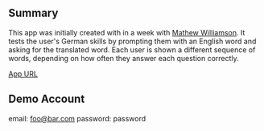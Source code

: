 
## Summary
This app was initially created with in a week with [Mathew Williamson](https://github.com/mathewbwilliamson). It tests the user's
German skills by prompting them with an English word and asking for the translated word. Each user is shown a different sequence
of words, depending on how often they answer each question correctly.

[App URL](https://spaced-repetition-german.herokuapp.com/)

## Demo Account
email: foo@bar.com
password: password
